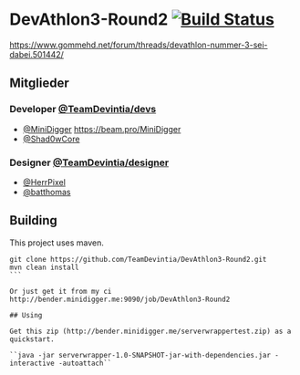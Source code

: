 # DevAthlon3-Round2 [![Build Status](http://bender.minidigger.me:9090/buildStatus/icon?job=DevAthlon3-Round2)](http://bender.minidigger.me:9090/job/DevAthlon3-Round2/)
https://www.gommehd.net/forum/threads/devathlon-nummer-3-sei-dabei.501442/

## Mitglieder

### Developer [@TeamDevintia/devs](https://github.com/orgs/TeamDevintia/teams/devs)

* [@MiniDigger](https://github.com/MiniDigger) https://beam.pro/MiniDigger
* [@Shad0wCore](https://github.com/Shad0wCore)

### Designer [@TeamDevintia/designer](https://github.com/orgs/TeamDevintia/teams/designer)

* [@HerrPixel](https://github.com/HerrPixel)
* [@batthomas](https://github.com/batthomas)


## Building

This project uses maven. 

````
git clone https://github.com/TeamDevintia/DevAthlon3-Round2.git
mvn clean install
```

Or just get it from my ci http://bender.minidigger.me:9090/job/DevAthlon3-Round2

## Using

Get this zip (http://bender.minidigger.me/serverwrappertest.zip) as a quickstart.

``java -jar serverwrapper-1.0-SNAPSHOT-jar-with-dependencies.jar -interactive -autoattach``
